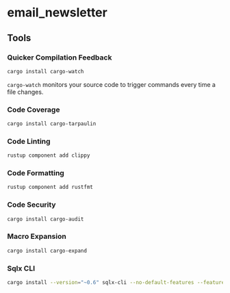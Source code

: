 # email_newsletter

## Tools

### Quicker Compilation Feedback

```bash
cargo install cargo-watch
```

`cargo-watch` monitors your source code to trigger commands every time a file changes.

### Code Coverage

```bash
cargo install cargo-tarpaulin
```

### Code Linting

```bash
rustup component add clippy
```

### Code Formatting

```bash
rustup component add rustfmt
```

### Code Security

```bash
cargo install cargo-audit
```

### Macro Expansion

```bash
cargo install cargo-expand
```

### Sqlx CLI

```bash
cargo install --version="~0.6" sqlx-cli --no-default-features --features rustls,postgres
```
